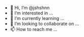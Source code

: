 - 👋 Hi, I’m @jshshnn
- 👀 I’m interested in ...
- 🌱 I’m currently learning ...
- 💞️ I’m looking to collaborate on ...
- 📫 How to reach me ...

<!---
jshshnn/jshshnn is a ✨ special ✨ repository because its `README.md` (this file) appears on your GitHub profile.
You can click the Preview link to take a look at your changes.
--->

